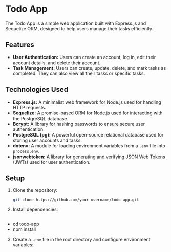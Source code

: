 # Todo App

The Todo App is a simple web application built with Express.js and Sequelize ORM, designed to help users manage their tasks efficiently.

## Features

- **User Authentication:** Users can create an account, log in, edit their account details, and delete their account.
- **Task Management:** Users can create, update, delete, and mark tasks as completed. They can also view all their tasks or specific tasks.

## Technologies Used

- **Express.js:** A minimalist web framework for Node.js used for handling HTTP requests.
- **Sequelize:** A promise-based ORM for Node.js used for interacting with the PostgreSQL database.
- **Bcrypt:** A library for hashing passwords to ensure secure user authentication.
- **PostgreSQL (pg):** A powerful open-source relational database used for storing user accounts and tasks.
- **dotenv:** A module for loading environment variables from a `.env` file into `process.env`.
- **jsonwebtoken:** A library for generating and verifying JSON Web Tokens (JWTs) used for user authentication.

## Setup

1. Clone the repository:
    ```bash
   git clone https://github.com/your-username/todo-app.git

2. Install dependencies:
   ```bash
- cd todo-app
- npm install

3. Create a `.env` file in the root directory and configure environment variables:


